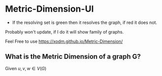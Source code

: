 # Metric-Dimension-UI

- If the resolving set is green then it resolves the graph, if red it does not.
  
Probably won't update, if I do it will show family of graphs.

Feel Free to use https://xodm.github.io/Metric-Dimension/

## __What is the Metric Dimension of a graph G?__

Given $u,v, w\in V(G)$

